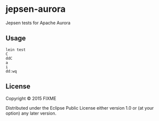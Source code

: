 # jepsen-aurora

Jepsen tests for Apache Aurora

## Usage

```
lein test
C
ddC
a
i
dd:wq
```

## License

Copyright © 2015 FIXME

Distributed under the Eclipse Public License either version 1.0 or (at
your option) any later version.
